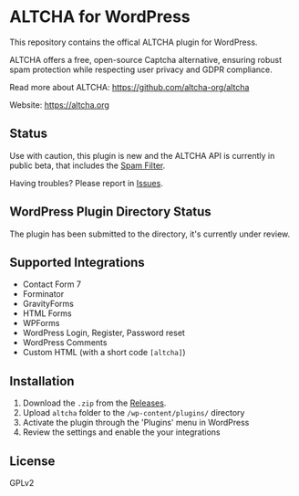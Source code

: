 # ALTCHA for WordPress

This repository contains the offical ALTCHA plugin for WordPress.

ALTCHA offers a free, open-source Captcha alternative, ensuring robust spam protection while respecting user privacy and GDPR compliance.

Read more about ALTCHA: https://github.com/altcha-org/altcha

Website: https://altcha.org

## Status

Use with caution, this plugin is new and the ALTCHA API is currently in public beta, that includes the [Spam Filter](https://altcha.org/anti-spam).

Having troubles? Please report in [Issues](https://github.com/altcha-org/wordpress-plugin/issues).

## WordPress Plugin Directory Status

The plugin has been submitted to the directory, it's currently under review.

## Supported Integrations

* Contact Form 7
* Forminator
* GravityForms
* HTML Forms
* WPForms
* WordPress Login, Register, Password reset
* WordPress Comments
* Custom HTML (with a short code `[altcha]`)

## Installation

1. Download the `.zip` from the [Releases](https://github.com/altcha-org/wordpress-plugin/releases).
2. Upload `altcha` folder to the `/wp-content/plugins/` directory  
3. Activate the plugin through the 'Plugins' menu in WordPress  
4. Review the settings and enable the your integrations

## License

GPLv2